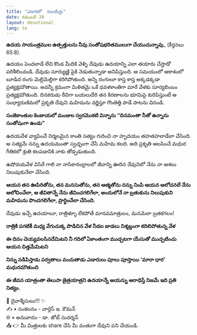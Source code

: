 ```yaml
---
title: "ఎడారిలో  సెలయేర్లు"
date: నవంబర్ 28
layout: devotional
lang: te
---
```


**ఉదయ సాయంత్రముల ఉత్పత్తులను నీవు సంతోషభరితములుగా చేయుచున్నావు**_ (కీర్తనలు 65:8). 

ఉదయం పెందలాడే లేచి కొండ మీదికి వెళ్ళి దేవుడు ఉదయాన్ని ఎలా తయారు చేస్తాడో పరిశీలించండి. దేవుడు సూర్యుణ్ణి పైకి నెడుతున్నాడా అనిపిస్తుంది. ఆ సమయంలో ఆకాశంలో బూడిద రంగు మెల్లిమెల్లిగా కరిగిపోతుంది. అన్ని రంగులూ కాస్త కాస్త అక్కడక్కడా ప్రత్యక్షమౌతాయి. అవన్నీ క్రమంగా మిళితమై ఒకే ధవళకాంతిగా మారే వేళకు సూర్యబింబం ప్రత్యక్షమౌతుంది. దినకరుడు ఠీవిగా బయలుదేరి తన కిరణాలను భూమిపై కురిపిస్తుంటే ఆ సంధ్యారుణిమలో ప్రకృతి దేవుని మహిమను వర్ణిస్తూ గొంతెత్తి పాడే పాటను వినండి.

**సంజెకాంతుల కెంజాయలో మంజుల స్వరమొకటి విన్నాను “దినమంతా నీతో ఉన్నాను** 
**సంతోషంగా ఉండు"**

ఉదయవేళ వ్యాపించే నిర్మలమైన కాంతి సత్యం గురించి నా హృదయం తహతహలాడేలా చేసింది. ఆ సత్యమే నన్ను ఉదయమంతా స్వచ్ఛంగా చేసే మహిమ కలది. అది ప్రకృతి ఆలపించే మధుర గీతికలో శ్రుతి కలపడానికి నాకు తోడ్పడుతుంది.

 ఉషోదయవేళ విసిరే గాలి నా నాసికారంధ్రాలలో జీవాన్ని ఊదిన దేవునిలో నేను నా ఆశలు నిలుపుకునేలా చేసింది. 

**ఆయన తన ఊపిరితోను, తన మనసుతోను, తన ఆత్మతోను నన్ను నింపి ఆయన ఆలోచనలే నేను ఆలోచించేలా, ఆ జీవితాన్నే నేను జీవించగలిగేలా, అందులోనే నా బ్రతుకును నిలుపుకుని మహిమను పొందగలిగేలా, ప్రార్థించేలా చేసింది.** 

దేవుడు ఇచ్చే ఉదయాలూ,
రాత్రిళ్ళూ లేకపోతే మానవమాత్రులం, మనమెలా బ్రతకగలం!

**రాత్రికి పగటికీ మధ్య వేగుచుక్క పొడిచిన వేళ నీడల జాడలు నిశ్శబ్దంగా కదిలిపోతున్న వేళ**

**ఈ దినం చెయ్యవలసినదేమిటని నీ గదిలో ఏకాంతంగా ముచ్చటగా యేసుతో ముచ్చటించు ఆయన చిత్తమేమిటని**

**నిన్ను నడిపిస్తాడు పర్వతాలు వంచుతాడు ఎడారులు పూలు పూస్తాయి ‘మారా ధార' మధురమౌతుంది** 

**ఈ జీవన యాత్రంతా తెలుసా జైత్రయాత్రని ఉదయాన్నే ఆయన్ను ఆరాధిస్తే నిజమే ఇది ప్రతి నిత్యం.**

<div class="blessing">🙏 <span class="bless-text">దైవాశ్శీసులు!!!</span> ✨</div>

<div class="credit">✍️ <span class="credit-text">▪ సంకలనం - చార్లెస్ ఇ. కౌమన్</span></div>
<div class="credit">🌐 <span class="credit-text">▪ అనువాదం - డా. జోబ్ సుదర్శన్</span></div>


<div class="share">📤 👉 <span class="share-text">మీ మిత్రులకు share చేసి మీ వంతుగా దేవుని పని చేయండి.</span></div>
